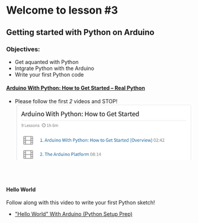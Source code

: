 # Welcome to lesson #3

## Getting started with Python on Arduino

### Objectives:
- Get aquanted with Python
- Intgrate Python with the Arduino
- Write your first Python code


#### [Arduino With Python: How to Get Started – Real Python](https://realpython.com/courses/arduino-python/)
- Please follow the first _2_ videos and STOP!
![Screen Shot Showing Videos](https://github.com/StateFarm-STEM/pyinthesky/blob/main/lesson3/Getting_Started_With_Python.png)

<br><br>
#### Hello World
Follow along with this video to write your first Python sketch!
- ["Hello World" With Arduino (Python Setup Prep)](https://www.youtube.com/watch?v=QSC-POqb9Kw)
